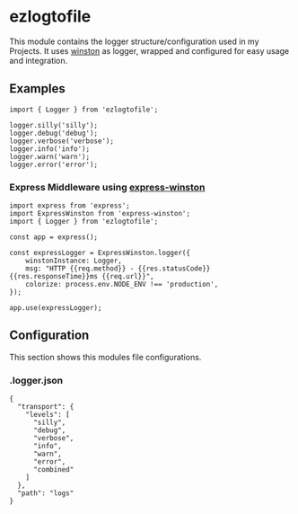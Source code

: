 # ezlogtofile
This module contains the logger structure/configuration used in my Projects. It uses [winston](https://www.npmjs.com/package/winston) as logger, wrapped and configured for easy usage and integration.
## Examples

    import { Logger } from 'ezlogtofile';
    
    logger.silly('silly'); 
    logger.debug('debug'); 
    logger.verbose('verbose');
    logger.info('info'); 
    logger.warn('warn'); 
    logger.error('error');

### Express Middleware using [express-winston](https://www.npmjs.com/package/express-winston)
    import express from 'express'; 
    import ExpressWinston from 'express-winston';
    import { Logger } from 'ezlogtofile';

    const app = express(); 

    const expressLogger = ExpressWinston.logger({
        winstonInstance: Logger,
        msg: "HTTP {{req.method}} - {{res.statusCode}} {{res.responseTime}}ms {{req.url}}",
        colorize: process.env.NODE_ENV !== 'production',
    });

    app.use(expressLogger);   

## Configuration
This section shows this modules file configurations.

### .logger.json

    {
      "transport": {
        "levels": [
          "silly",
          "debug",
          "verbose",
          "info",
          "warn",
          "error",
          "combined"
        ]
      },
      "path": "logs"
    }
